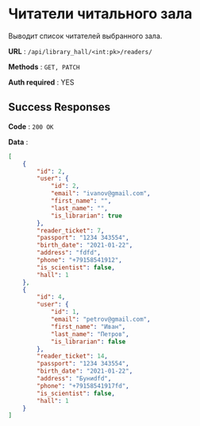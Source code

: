 # Читатели читального зала

Выводит список читателей выбранного зала.

**URL** : `/api/library_hall/<int:pk>/readers/`

**Methods** : `GET, PATCH`

**Auth required** : YES

## Success Responses

**Code** : `200 OK`

**Data** :

```json
[
    {
        "id": 2,
        "user": {
            "id": 2,
            "email": "ivanov@gmail.com",
            "first_name": "",
            "last_name": "",
            "is_librarian": true
        },
        "reader_ticket": 7,
        "passport": "1234 343554",
        "birth_date": "2021-01-22",
        "address": "fdfd",
        "phone": "+79158541912",
        "is_scientist": false,
        "hall": 1
    },
    {
        "id": 4,
        "user": {
            "id": 1,
            "email": "petrov@gmail.com",
            "first_name": "Иван",
            "last_name": "Петров",
            "is_librarian": false
        },
        "reader_ticket": 14,
        "passport": "1234 343554",
        "birth_date": "2021-01-22",
        "address": "Буниdfd",
        "phone": "+79158541917fd",
        "is_scientist": false,
        "hall": 1
    }
]
```